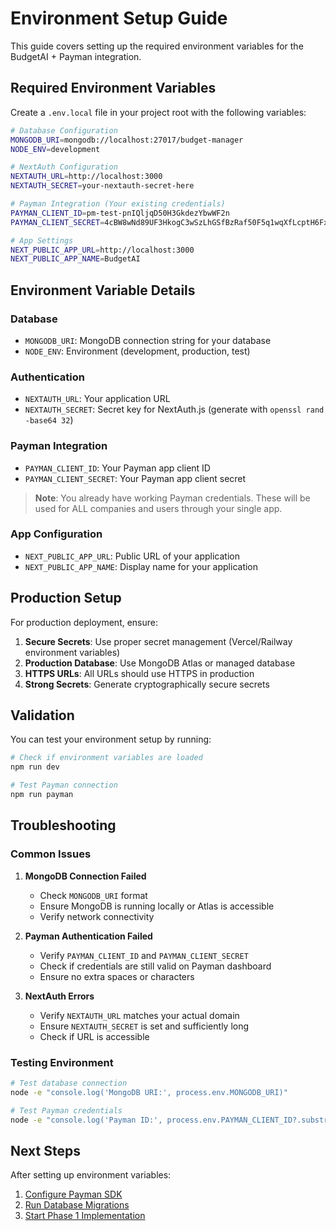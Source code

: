 # Environment Setup Guide

This guide covers setting up the required environment variables for the BudgetAI + Payman integration.

## Required Environment Variables

Create a `.env.local` file in your project root with the following variables:

```bash
# Database Configuration
MONGODB_URI=mongodb://localhost:27017/budget-manager
NODE_ENV=development

# NextAuth Configuration
NEXTAUTH_URL=http://localhost:3000
NEXTAUTH_SECRET=your-nextauth-secret-here

# Payman Integration (Your existing credentials)
PAYMAN_CLIENT_ID=pm-test-pnIQljqD50H3GkdezYbwWF2n
PAYMAN_CLIENT_SECRET=4cBW8wNd89UF3HkogC3wSzLhGSfBzRaf50F5q1wqXfLcptH6FxtXTGT8AEJbkDpi

# App Settings
NEXT_PUBLIC_APP_URL=http://localhost:3000
NEXT_PUBLIC_APP_NAME=BudgetAI
```

## Environment Variable Details

### Database
- `MONGODB_URI`: MongoDB connection string for your database
- `NODE_ENV`: Environment (development, production, test)

### Authentication
- `NEXTAUTH_URL`: Your application URL
- `NEXTAUTH_SECRET`: Secret key for NextAuth.js (generate with `openssl rand -base64 32`)

### Payman Integration
- `PAYMAN_CLIENT_ID`: Your Payman app client ID
- `PAYMAN_CLIENT_SECRET`: Your Payman app client secret

> **Note**: You already have working Payman credentials. These will be used for ALL companies and users through your single app.

### App Configuration
- `NEXT_PUBLIC_APP_URL`: Public URL of your application
- `NEXT_PUBLIC_APP_NAME`: Display name for your application

## Production Setup

For production deployment, ensure:

1. **Secure Secrets**: Use proper secret management (Vercel/Railway environment variables)
2. **Production Database**: Use MongoDB Atlas or managed database
3. **HTTPS URLs**: All URLs should use HTTPS in production
4. **Strong Secrets**: Generate cryptographically secure secrets

## Validation

You can test your environment setup by running:

```bash
# Check if environment variables are loaded
npm run dev

# Test Payman connection
npm run payman
```

## Troubleshooting

### Common Issues

1. **MongoDB Connection Failed**
   - Check `MONGODB_URI` format
   - Ensure MongoDB is running locally or Atlas is accessible
   - Verify network connectivity

2. **Payman Authentication Failed**
   - Verify `PAYMAN_CLIENT_ID` and `PAYMAN_CLIENT_SECRET`
   - Check if credentials are still valid on Payman dashboard
   - Ensure no extra spaces or characters

3. **NextAuth Errors**
   - Verify `NEXTAUTH_URL` matches your actual domain
   - Ensure `NEXTAUTH_SECRET` is set and sufficiently long
   - Check if URL is accessible

### Testing Environment

```bash
# Test database connection
node -e "console.log('MongoDB URI:', process.env.MONGODB_URI)"

# Test Payman credentials
node -e "console.log('Payman ID:', process.env.PAYMAN_CLIENT_ID?.substring(0, 10) + '...')"
```

## Next Steps

After setting up environment variables:

1. [Configure Payman SDK](./payman-config.md)
2. [Run Database Migrations](./database-migration.md)
3. [Start Phase 1 Implementation](../phase1/README.md) 